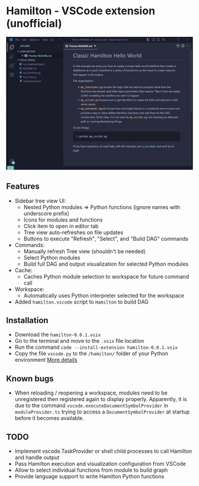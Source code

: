 # Hamilton - VSCode extension (unofficial)

![](./resources/demo.gif)

## Features
- Sidebar tree view UI:
  - Nested Python modules => Python functions (ignore names with underscore prefix)
  - Icons for modules and functions
  - Click item to open in editor tab
  - Tree view auto-refreshes on file updates
  - Buttons to execute "Refresh", "Select", and "Build DAG" commands
- Commands:
  - Manually refresh Tree view (shouldn't be needed)
  - Select Python modules
  - Build full DAG and output visualization for selected Python modules
- Cache:
  - Caches Python module selection to workspace for future command call
- Workspace:
  - Automatically uses Python interpreter selected for the workspace
- Added `hamilton.vscode` script to `Hamilton` to build DAG


## Installation
- Download the `hamilton-0.0.1.vsix`
- Go to the terminal and move to the `.vsix` file location
- Run the command `code --install-extension hamilton-0.0.1.vsix`
- Copy the file `vscode.py` to the `/hamilton/` folder of your Python environment
[More details](https://code.visualstudio.com/api/working-with-extensions/publishing-extension)

## Known bugs
- When reloading / reopening a workspace, modules need to be unregistered then registered again to display properly. Apparently, it is due to the command `vscode.executeDocumentSymbolProvider` in `moduleProvider.ts` trying to access a `DocumentSymbolProvider` at startup before it becomes available.

## TODO
- Implement vscode.TaskProvider or shell child processes to call Hamilton and handle output
- Pass Hamilton execution and visualization configuration  from VSCode
- Allow to select individual functions from module to build graph
- Provide language support to write Hamilton Python functions